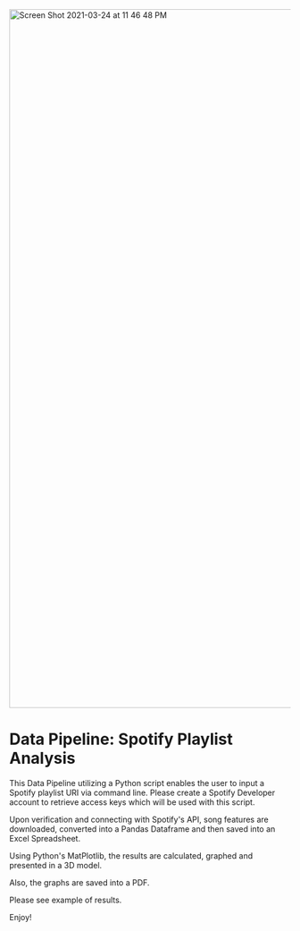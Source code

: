 <img width="1250" alt="Screen Shot 2021-03-24 at 11 46 48 PM" src="https://user-images.githubusercontent.com/37382927/112430379-4bb89500-8cfb-11eb-853f-40848ee28a41.png">

# Data Pipeline: Spotify Playlist Analysis

This Data Pipeline utilizing a Python script enables the user to input a Spotify playlist URI via command line. Please create a Spotify Developer account to retrieve access keys which will be used with this script.

Upon verification and connecting with Spotify's API, song features are downloaded, 
converted into a Pandas Dataframe and then saved into an Excel Spreadsheet. 

Using Python's MatPlotlib, the results are calculated, graphed and presented in a 3D model.

Also, the graphs are saved into a PDF. 

Please see example of results. 

Enjoy!


